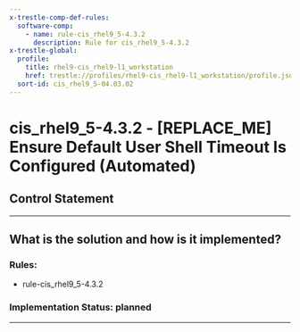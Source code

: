 ```yaml
---
x-trestle-comp-def-rules:
  software-comp:
    - name: rule-cis_rhel9_5-4.3.2
      description: Rule for cis_rhel9_5-4.3.2
x-trestle-global:
  profile:
    title: rhel9-cis_rhel9-l1_workstation
    href: trestle://profiles/rhel9-cis_rhel9-l1_workstation/profile.json
  sort-id: cis_rhel9_5-04.03.02
---
```


# cis_rhel9_5-4.3.2 - \[REPLACE_ME\] Ensure Default User Shell Timeout Is Configured (Automated)

## Control Statement

______________________________________________________________________

## What is the solution and how is it implemented?

<!-- For implementation status enter one of: implemented, partial, planned, alternative, not-applicable -->

<!-- Note that the list of rules under ### Rules: is read-only and changes will not be captured after assembly to JSON -->

<!-- Add control implementation description here for control: cis_rhel9_5-4.3.2 -->

### Rules:

  - rule-cis_rhel9_5-4.3.2

### Implementation Status: planned

______________________________________________________________________

